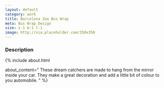 ```yaml
---
layout: default
category: work
title: Barcelona Zoo Bus Wrap
meta: Bus Wrap Design 
size: s-1 m-1 l-1
image: http://via.placeholder.com/350x350
---
```


### Description



{% include about.html 

about_content=" These dream catchers are made to hang from the mirror inside your car. They make a great decoration and add a little bit of colour to you automobile. " %}